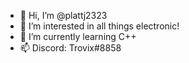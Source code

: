 - 👋 Hi, I’m @plattj2323
- 👀 I’m interested in all things electronic!
- 🌱 I’m currently learning C++
- 📫 Discord: Trovix#8858

<!---
plattj2323/plattj2323 is a ✨ special ✨ repository because its `README.md` (this file) appears on your GitHub profile.
You can click the Preview link to take a look at your changes.
--->

